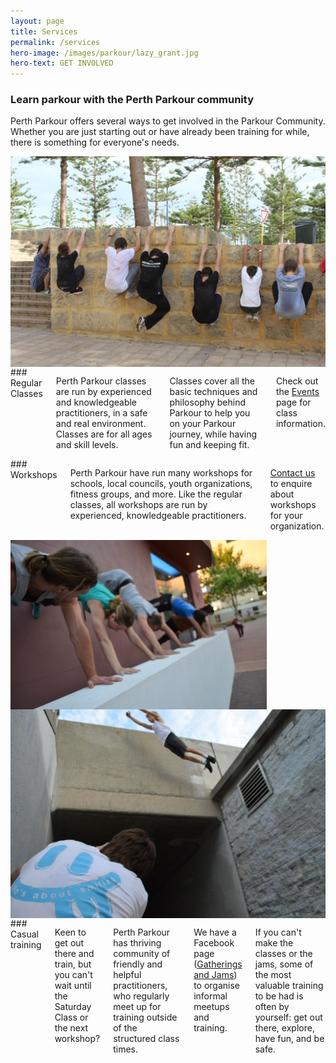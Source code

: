 ```yaml
---
layout: page
title: Services
permalink: /services
hero-image: /images/parkour/lazy_grant.jpg
hero-text: GET INVOLVED
---
```


### Learn parkour with the Perth Parkour community

Perth Parkour offers several ways to get involved in the Parkour Community. Whether you are just starting out or have already been training for while, there is something for everyone's needs.

<div class="row">
<div class="columns large-4 small-12">
<img src="/images/parkour/wall_hang.jpg" alt="Wall hang" class="thumbnail">
</div>
<div class="columns" markdown="1">
### Regular Classes

Perth Parkour classes are run by experienced and knowledgeable practitioners, in a safe and real environment. Classes are for all ages and skill levels.

Classes cover all the basic techniques and philosophy behind Parkour to help you on your Parkour journey, while having fun and keeping fit.

Check out the [Events](/events) page for class information.
</div>
</div>

<div class="row">
<div class="columns" markdown="1">
### Workshops

Perth Parkour have run many workshops for schools, local councils, youth organizations, fitness groups, and more. Like the regular classes, all workshops are run by experienced, knowledgeable practitioners.

[Contact us](/contact) to enquire about workshops for your organization.
</div>
<div class="columns large-4 small-12">
<img src="/images/parkour/wall_pushups.jpg" alt="Wall pushups" class="thumbnail">
</div>
</div>

<div class="row">
<div class="columns large-4 small-12">
<img src="/images/parkour/toby.jpg" alt="Precision jump" class="thumbnail">
</div>
<div class="columns" markdown="1">
### Casual training

Keen to get out there and train, but you can't wait until the Saturday Class or the next workshop?

Perth Parkour has thriving community of friendly and helpful practitioners, who regularly meet up for training outside of the structured class times.

We have a Facebook page ([Gatherings and Jams](https://www.facebook.com/groups/294367510617301/)) to organise informal meetups and training.

If you can't make the classes or the jams, some of the most valuable training to be had is often by yourself: get out there, explore, have fun, and be safe.
</div>
</div>

